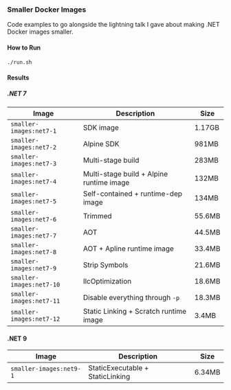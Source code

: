 ### Smaller Docker Images
Code examples to go alongside the lightning talk I gave about making .NET Docker images smaller.

#### How to Run

``` bash
./run.sh
```

#### Results

##### .NET 7

| Image | Description | Size |
| --- | --- | --- |
| `smaller-images:net7-1` | SDK image | 1.17GB |
| `smaller-images:net7-2` | Alpine SDK | 981MB |
| `smaller-images:net7-3` | Multi-stage build | 283MB |
| `smaller-images:net7-4` | Multi-stage build + Alpine runtime image | 132MB |
| `smaller-images:net7-5` | Self-contained + runtime-dep image | 134MB |
| `smaller-images:net7-6` | Trimmed | 55.6MB |
| `smaller-images:net7-7` | AOT | 44.5MB |
| `smaller-images:net7-8` | AOT + Apline runtime image | 33.4MB |
| `smaller-images:net7-9` | Strip Symbols | 21.6MB |
| `smaller-images:net7-10` | IlcOptimization | 18.6MB |
| `smaller-images:net7-11` | Disable everything through `-p` | 18.3MB |
| `smaller-images:net7-12` | Static Linking + Scratch runtime image | 3.4MB |

#### .NET 9

| Image | Description | Size |
| --- | --- | --- |
| `smaller-images:net9-1` | StaticExecutable + StaticLinking | 6.34MB |